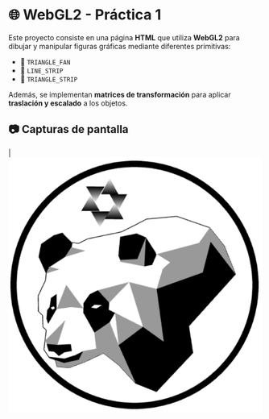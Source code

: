 # 🌐 WebGL2 - Práctica 1

Este proyecto consiste en una página **HTML** que utiliza **WebGL2** para dibujar y manipular figuras gráficas mediante diferentes primitivas:

- 🔺 `TRIANGLE_FAN`  
- 📏 `LINE_STRIP`  
- 🧩 `TRIANGLE_STRIP`  

Además, se implementan **matrices de transformación** para aplicar **traslación y escalado** a los objetos.

## 📷 Capturas de pantalla

| ![](Webgl_practica/capturas/panda.png) 

